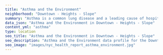 ```yaml
---
title: "Asthma and the Environment"
neighborhood: "Downtown - Heights - Slope"
summary: "Asthma is a common lung disease and a leading cause of hospitalizations for children under 15 years old. This report provides a summary of asthma indicators by neighborhood. It also describes housing and neighborhood characteristics that can make asthma worse."
data_json: "Asthma and the Environment in Downtown - Heights - Slope"
content_yml: "asthma"
type: location
seo_title: "Asthma and the Environment in Downtown - Heights - Slope"
seo_description: "Asthma and the Environment data profile for the Downtown - Heights - Slope neighborhood of NYC."
seo_image: "images/nyc_health_report_asthma_environment.jpg"
---
```

